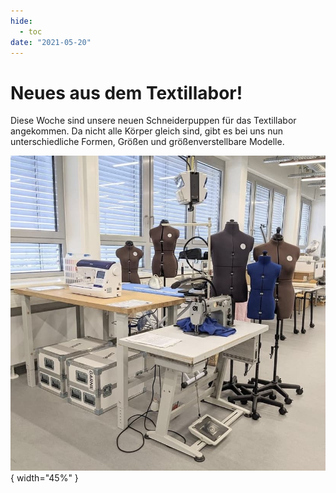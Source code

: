 ```yaml
---
hide:
  - toc
date: "2021-05-20"  
---
```


# Neues aus dem Textillabor!

Diese Woche sind unsere neuen Schneiderpuppen für das Textillabor angekommen. Da nicht alle Körper gleich sind, gibt es bei uns nun unterschiedliche Formen, Größen und größenverstellbare Modelle.

![Zu sehen sind ein Arbeitstisch, eine Tischnähmaschine und Schneiderpuppen in verschiedenen Größen und Formen vor einer Fensterfront](../medien/2021-05-20a.jpg){ width="45%" } 